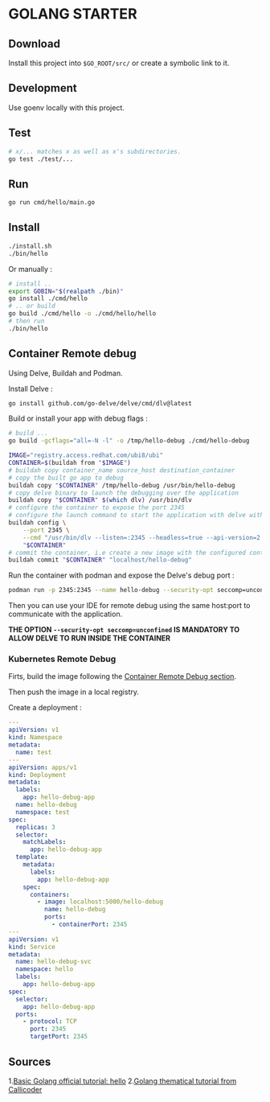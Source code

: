 # GOLANG STARTER

## Download

Install this project into `$GO_ROOT/src/` or create a symbolic link to it.

## Development

Use goenv locally with this project.

## Test

```sh
# x/... matches x as well as x's subdirectories.
go test ./test/...
```

## Run

```sh
go run cmd/hello/main.go
```

## Install

```sh
./install.sh
./bin/hello
```

Or manually :

```sh
# install ..
export GOBIN="$(realpath ./bin)"
go install ./cmd/hello
# .. or build
go build ./cmd/hello -o ./cmd/hello/hello
# then run
./bin/hello
```

## Container Remote debug

Using Delve, Buildah and Podman.

Install Delve :

```sh
go install github.com/go-delve/delve/cmd/dlv@latest
```

Build or install your app with debug flags :

```sh
# build ... 
go build -gcflags="all=-N -l" -o /tmp/hello-debug ./cmd/hello-debug 
```

```sh
IMAGE="registry.access.redhat.com/ubi8/ubi"
CONTAINER=$(buildah from "$IMAGE")
# buildah copy container_name source_host destination_container
# copy the built go app to debug
buildah copy "$CONTAINER" /tmp/hello-debug /usr/bin/hello-debug
# copy delve binary to launch the debugging over the application
buildah copy "$CONTAINER" $(which dlv) /usr/bin/dlv
# configure the container to expose the port 2345
# configure the launch command to start the application with delve with the proper debuggin port
buildah config \
    --port 2345 \
    --cmd "/usr/bin/dlv --listen=:2345 --headless=true --api-version=2 --accept-multiclient exec /usr/bin/hello-debug" \
    "$CONTAINER"
# commit the container, i.e create a new image with the configured container
buildah commit "$CONTAINER" "localhost/hello-debug"
```

Run the container with podman and expose the Delve's debug port : 

```sh
podman run -p 2345:2345 --name hello-debug --security-opt seccomp=unconfined localhost/hello-debug
```

Then you can use your IDE for remote debug using the same host:port to communicate with the application.

**THE OPTION `--security-opt seccomp=unconfined` IS MANDATORY TO ALLOW DELVE TO RUN INSIDE THE CONTAINER**

### Kubernetes Remote Debug

Firts, build the image following the [Container Remote Debug section](#container-remote-debug).

Then push the image in a local registry.

Create a deployment :

```yaml
---
apiVersion: v1
kind: Namespace
metadata:
  name: test
---        
apiVersion: apps/v1     
kind: Deployment        
metadata:  
  labels:  
    app: hello-debug-app
  name: hello-debug     
  namespace: test      
spec:      
  replicas: 3           
  selector:
    matchLabels:        
      app: hello-debug-app           
  template:
    metadata:           
      labels:           
        app: hello-debug-app         
    spec:  
      containers:       
        - image: localhost:5000/hello-debug   
          name: hello-debug
          ports:        
            - containerPort: 2345      
---        
apiVersion: v1          
kind: Service           
metadata:  
  name: hello-debug-svc 
  namespace: hello      
  labels:  
    app: hello-debug-app
spec:      
  selector:
    app: hello-debug-app
  ports:   
    - protocol: TCP     
      port: 2345
      targetPort: 2345
```

## Sources

1.[Basic Golang official tutorial: hello](https://go.dev/doc/tutorial/getting-started)
2.[Golang thematical tutorial from Callicoder](https://github.com/callicoder/golang-tutorials)
